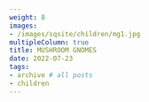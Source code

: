 ```yaml
---
weight: 8
images:
- /images/sqsite/children/mg1.jpg
multipleColumn: true
title: MUSHROOM GNOMES
date: 2022-07-23
tags:
- archive # all posts
- children
---
```

